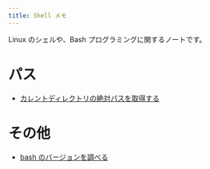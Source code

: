 ```yaml
---
title: Shell メモ
---
```


Linux のシェルや、Bash プログラミングに関するノートです。

パス
====
* [カレントディレクトリの絶対パスを取得する](absolute-path-of-current-dir.html)

その他
====
* [bash のバージョンを調べる](bash-version.html)


